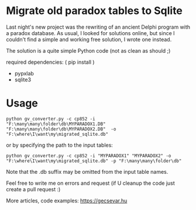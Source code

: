 # Migrate old paradox tables to Sqlite

Last night's new project was the rewriting of an ancient Delphi program with a paradox database.
As usual, I looked for solutions online, but since I couldn't find a simple and working free solution, I wrote one instead.

The solution is a quite simple Python code (not as clean as should ;)

required dependencies: ( pip install <lib> )

- pypxlab
- sqlite3

# Usage

```
python gv_converter.py -c cp852 -i "F:\many\many\folder\db\MYPARADOX1.DB" "F:\many\many\folder\db\MYPARADOX2.DB"  -o "F:\where\I\want\my\migrated_sqlite.db"
```

or by specifying the path to the input tables:

```
python gv_converter.py -c cp852 -i "MYPARADOX1" "MYPARADOX2" -o "F:\where\I\want\my\migrated_sqlite.db" -p "F:\many\many\folder\db"
```

Note that the .db suffix may be omitted from the input table names.

Feel free to write me on errors and request (if U cleanup the code just create a pull request :)

More articles, code examples:
https://gecsevar.hu
